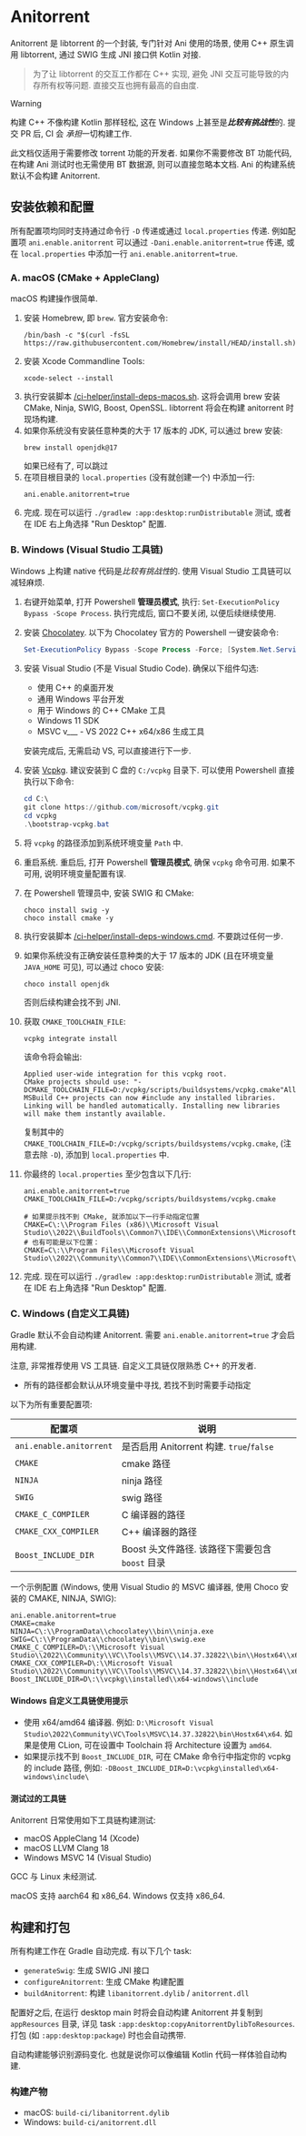 # Anitorrent

Anitorrent 是 libtorrent 的一个封装, 专门针对 Ani 使用的场景, 使用 C++ 原生调用 libtorrent, 通过
SWIG 生成 JNI 接口供 Kotlin 对接.

> 为了让 libtorrent 的交互工作都在 C++ 实现, 避免 JNI 交互可能导致的内存所有权等问题. 直接交互也拥有最高的自由度.

> [!WARNING]
> 构建 C++ 不像构建 Kotlin 那样轻松, 这在 Windows 上甚至是***比较有挑战性***的. 提交 PR 后, CI 会
> *承担*一切构建工作.
>
> 此文档仅适用于需要修改 torrent 功能的开发者. 如果你不需要修改 BT 功能代码, 在构建 Ani 测试时也无需使用
> BT 数据源, 则可以直接忽略本文档. Ani 的构建系统默认不会构建 Anitorrent.

## 安装依赖和配置

所有配置项均同时支持通过命令行 `-D` 传递或通过 `local.properties` 传递.
例如配置项 `ani.enable.anitorrent` 可以通过
`-Dani.enable.anitorrent=true` 传递, 或在 `local.properties`
中添加一行 `ani.enable.anitorrent=true`.

### A. macOS (CMake + AppleClang)

macOS 构建操作很简单.

1. 安装 Homebrew, 即 `brew`. 官方安装命令:
   ```shell
   /bin/bash -c "$(curl -fsSL https://raw.githubusercontent.com/Homebrew/install/HEAD/install.sh)"
   ```
2. 安装 Xcode Commandline Tools:
   ```sheel
   xcode-select --install
   ```
3. 执行安装脚本 [/ci-helper/install-deps-macos.sh](../../ci-helper/install-deps-macos.sh).
   这将会调用 brew 安装 CMake, Ninja, SWIG, Boost, OpenSSL. libtorrent 将会在构建 anitorrent 时现场构建.
4. 如果你系统没有安装任意种类的大于 17 版本的 JDK, 可以通过 brew 安装:
   ```shell
   brew install openjdk@17
   ```
   如果已经有了, 可以跳过
5. 在项目根目录的 `local.properties` (没有就创建一个) 中添加一行:
   ```properties
   ani.enable.anitorrent=true
   ```
6. 完成. 现在可以运行 `./gradlew :app:desktop:runDistributable` 测试, 或者在 IDE 右上角选择 "Run
   Desktop" 配置.

### B. Windows (Visual Studio 工具链)

Windows 上构建 native 代码是*比较有挑战性*的. 使用 Visual Studio 工具链可以减轻麻烦.

1. 右键开始菜单, 打开 Powershell **管理员模式**, 执行: `Set-ExecutionPolicy Bypass -Scope Process`.
   执行完成后, 窗口不要关闭, 以便后续继续使用.
2. 安装 [Chocolatey](https://chocolatey.org/install). 以下为 Chocolatey 官方的 Powershell
   一键安装命令:
   ```powershell
   Set-ExecutionPolicy Bypass -Scope Process -Force; [System.Net.ServicePointManager]::SecurityProtocol = [System.Net.ServicePointManager]::SecurityProtocol -bor 3072; iex ((New-Object System.Net.WebClient).DownloadString('https://community.chocolatey.org/install.ps1'))
   ```
3. 安装 Visual Studio (不是 Visual Studio Code). 确保以下组件勾选:
    - 使用 C++ 的桌面开发
    - 通用 Windows 平台开发
    - 用于 Windows 的 C++ CMake 工具
   - Windows 11 SDK
    - MSVC v___ - VS 2022 C++ x64/x86 生成工具

   安装完成后, 无需启动 VS, 可以直接进行下一步.
4. 安装 [Vcpkg](https://github.com/microsoft/vcpkg).
   建议安装到 C 盘的 `C:/vcpkg` 目录下. 可以使用 Powershell 直接执行以下命令:
    ```powershell
   cd C:\
   git clone https://github.com/microsoft/vcpkg.git
   cd vcpkg
   .\bootstrap-vcpkg.bat
    ```
5. 将 `vcpkg` 的路径添加到系统环境变量 `Path` 中.
6. 重启系统. 重启后, 打开 Powershell **管理员模式**, 确保 `vcpkg` 命令可用. 如果不可用, 说明环境变量配置有误.
7. 在 Powershell 管理员中, 安装 SWIG 和 CMake:
   ```shell
   choco install swig -y
   choco install cmake -y
   ```
8. 执行安装脚本 [/ci-helper/install-deps-windows.cmd](../../../ci-helper/install-deps-windows.cmd).
   不要跳过任何一步.
9. 如果你系统没有正确安装任意种类的大于 17 版本的 JDK (且在环境变量 `JAVA_HOME` 可见), 可以通过
   choco 安装:
   ```shell
   choco install openjdk
   ```
   否则后续构建会找不到 JNI.
10. 获取 `CMAKE_TOOLCHAIN_FILE`:
    ```shell
    vcpkg integrate install
    ```
    该命令将会输出:
    ```text
    Applied user-wide integration for this vcpkg root.
    CMake projects should use: "-DCMAKE_TOOLCHAIN_FILE=D:/vcpkg/scripts/buildsystems/vcpkg.cmake"All MSBuild C++ projects can now #include any installed libraries. Linking will be handled automatically. Installing new libraries will make them instantly available.
    ```
    复制其中的 `CMAKE_TOOLCHAIN_FILE=D:/vcpkg/scripts/buildsystems/vcpkg.cmake`, (注意去除 `-D`),
    添加到 `local.properties` 中.
11. 你最终的 `local.properties` 至少包含以下几行:
    ```properties
    ani.enable.anitorrent=true
    CMAKE_TOOLCHAIN_FILE=D:/vcpkg/scripts/buildsystems/vcpkg.cmake
   
    # 如果提示找不到 CMake, 就添加以下一行手动指定位置
    CMAKE=C\:\\Program Files (x86)\\Microsoft Visual Studio\\2022\\BuildTools\\Common7\\IDE\\CommonExtensions\\Microsoft\\CMake\\CMake\\bin\\cmake.exe
    # 也有可能是以下位置：
    CMAKE=C\:\\Program Files\\Microsoft Visual Studio\\2022\\Community\\Common7\\IDE\\CommonExtensions\\Microsoft\\CMake\\CMake\\bin\\cmake.exe
    ```
12. 完成. 现在可以运行 `./gradlew :app:desktop:runDistributable` 测试, 或者在 IDE 右上角选择 "Run
    Desktop" 配置.

### C. Windows (自定义工具链)

Gradle 默认不会自动构建 Anitorrent. 需要 `ani.enable.anitorrent=true` 才会启用构建.

注意, 非常推荐使用 VS 工具链. 自定义工具链仅限熟悉 C++ 的开发者.

- 所有的路径都会默认从环境变量中寻找, 若找不到时需要手动指定

以下为所有重要配置项:

| 配置项                     | 说明                                 |
|-------------------------|------------------------------------|
| `ani.enable.anitorrent` | 是否启用 Anitorrent 构建. `true`/`false` |
| `CMAKE`                 | cmake 路径                           |
| `NINJA`                 | ninja 路径                           |
| `SWIG`                  | swig 路径                            |
| `CMAKE_C_COMPILER`      | C 编译器的路径                           |
| `CMAKE_CXX_COMPILER`    | C++ 编译器的路径                         |
| `Boost_INCLUDE_DIR`     | Boost 头文件路径. 该路径下需要包含 `boost` 目录   |

一个示例配置 (Windows, 使用 Visual Studio 的 MSVC 编译器, 使用 Choco 安装的 CMAKE, NINJA, SWIG):

```properties
ani.enable.anitorrent=true
CMAKE=cmake
NINJA=C\:\\ProgramData\\chocolatey\\bin\\ninja.exe
SWIG=C\:\\ProgramData\\chocolatey\\bin\\swig.exe
CMAKE_C_COMPILER=D\:\\Microsoft Visual Studio\\2022\\Community\\VC\\Tools\\MSVC\\14.37.32822\\bin\\Hostx64\\x64\\cl.exe
CMAKE_CXX_COMPILER=D\:\\Microsoft Visual Studio\\2022\\Community\\VC\\Tools\\MSVC\\14.37.32822\\bin\\Hostx64\\x64\\cl.exe
Boost_INCLUDE_DIR=D\:\\vcpkg\\installed\\x64-windows\\include
```

#### Windows 自定义工具链使用提示

- 使用 x64/amd64 编译器.
  例如: `D:\Microsoft Visual Studio\2022\Community\VC\Tools\MSVC\14.37.32822\bin\Hostx64\x64`. 如果是使用
  CLion, 可在设置中 Toolchain 将 Architecture 设置为 `amd64`.
- 如果提示找不到 `Boost_INCLUDE_DIR`, 可在 CMake 命令行中指定你的 vcpkg 的 include 路径,
  例如: `-DBoost_INCLUDE_DIR=D:\vcpkg\installed\x64-windows\include\`

#### 测试过的工具链

Anitorrent 日常使用如下工具链构建测试:

- macOS AppleClang 14 (Xcode)
- macOS LLVM Clang 18
- Windows MSVC 14 (Visual Studio)

GCC 与 Linux 未经测试.

macOS 支持 aarch64 和 x86_64. Windows 仅支持 x86_64.

## 构建和打包

所有构建工作在 Gradle 自动完成. 有以下几个 task:

- `generateSwig`: 生成 SWIG JNI 接口
- `configureAnitorrent`: 生成 CMake 构建配置
- `buildAnitorrent`: 构建 `libanitorrent.dylib` / `anitorrent.dll`

配置好之后, 在运行 desktop main 时将会自动构建 Anitorrent 并复制到 `appResources` 目录, 详见
task `:app:desktop:copyAnitorrentDylibToResources`. 打包 (如 `:app:desktop:package`) 时也会自动携带.

自动构建能够识别源码变化. 也就是说你可以像编辑 Kotlin 代码一样体验自动构建.

### 构建产物

- macOS: `build-ci/libanitorrent.dylib`
- Windows: `build-ci/anitorrent.dll`
